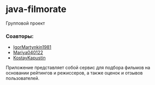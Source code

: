 # java-filmorate

Групповой проект

### Соавторы:
- [IgorMartynkin1981](https://github.com/IgorMartynkin1981)
- [Mariya040122](https://github.com/Mariya040122)
- [KostayKapustin](https://github.com/KostayKapustin)

Приложение представляет собой сервис для подбора фильмов на основании рейтингов и режиссеров,
а также оценок и отзывов пользователей.

